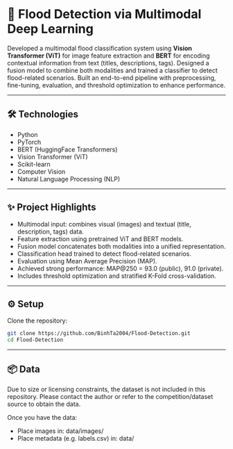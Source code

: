 # 🌊 Flood Detection via Multimodal Deep Learning
Developed a multimodal flood classification system using **Vision Transformer (ViT)** for image feature extraction and **BERT** for encoding contextual information from text (titles, descriptions, tags). Designed a fusion model to combine both modalities and trained a classifier to detect flood-related scenarios. Built an end-to-end pipeline with preprocessing, fine-tuning, evaluation, and threshold optimization to enhance performance.

---

## 🛠️ Technologies
- Python  
- PyTorch  
- BERT (HuggingFace Transformers)  
- Vision Transformer (ViT)  
- Scikit-learn  
- Computer Vision  
- Natural Language Processing (NLP)  

---

## ✨ Project Highlights
- Multimodal input: combines visual (images) and textual (title, description, tags) data.  
- Feature extraction using pretrained ViT and BERT models.  
- Fusion model concatenates both modalities into a unified representation.  
- Classification head trained to detect flood-related scenarios.  
- Evaluation using Mean Average Precision (MAP).  
- Achieved strong performance: MAP@250 = 93.0 (public), 91.0 (private).  
- Includes threshold optimization and stratified K-Fold cross-validation.  

---

## ⚙️ Setup
Clone the repository:
```bash
git clone https://github.com/BinhTa2004/Flood-Detection.git
cd Flood-Detection
```

---

## 📦 Data
Due to size or licensing constraints, the dataset is not included in this repository.
Please contact the author or refer to the competition/dataset source to obtain the data.

Once you have the data:
* Place images in: data/images/
* Place metadata (e.g. labels.csv) in: data/

